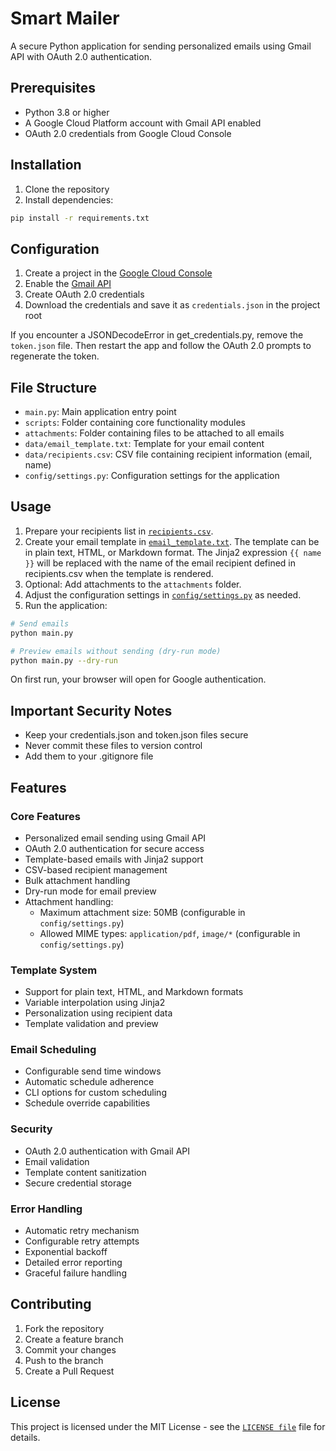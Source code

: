 # Smart Mailer

A secure Python application for sending personalized emails using Gmail API with OAuth 2.0 authentication.

## Prerequisites

- Python 3.8 or higher
- A Google Cloud Platform account with Gmail API enabled
- OAuth 2.0 credentials from Google Cloud Console

## Installation

1. Clone the repository
2. Install dependencies:

```sh
pip install -r requirements.txt
```

## Configuration

1. Create a project in the [Google Cloud Console](https://console.cloud.google.com)
2. Enable the [Gmail API](https://console.cloud.google.com/apis/library/gmail.googleapis.com)
3. Create OAuth 2.0 credentials
4. Download the credentials and save it as `credentials.json` in the project root

If you encounter a JSONDecodeError in get_credentials.py, remove the `token.json` file. Then restart the app and follow the OAuth 2.0 prompts to regenerate the token.

## File Structure

- `main.py`: Main application entry point
- `scripts`: Folder containing core functionality modules
- `attachments`: Folder containing files to be attached to all emails
- `data/email_template.txt`: Template for your email content
- `data/recipients.csv`: CSV file containing recipient information (email, name)
- `config/settings.py`: Configuration settings for the application

## Usage

1. Prepare your recipients list in [`recipients.csv`](data/recipients.csv).
2. Create your email template in [`email_template.txt`](data/email_template.txt). The template can be in plain text, HTML, or Markdown format. The Jinja2 expression `{{ name }}` will be replaced with the name of the email recipient defined in recipients.csv when the template is rendered.
3. Optional: Add attachments to the `attachments` folder.
4. Adjust the configuration settings in [`config/settings.py`](config/settings.py) as needed.
5. Run the application:

```sh
# Send emails
python main.py

# Preview emails without sending (dry-run mode)
python main.py --dry-run
```

On first run, your browser will open for Google authentication.

## Important Security Notes

- Keep your credentials.json and token.json files secure
- Never commit these files to version control
- Add them to your .gitignore file

## Features

### Core Features

- Personalized email sending using Gmail API
- OAuth 2.0 authentication for secure access
- Template-based emails with Jinja2 support
- CSV-based recipient management
- Bulk attachment handling
- Dry-run mode for email preview
- Attachment handling:
  - Maximum attachment size: 50MB (configurable in `config/settings.py`)
  - Allowed MIME types: `application/pdf`, `image/*` (configurable in `config/settings.py`)

### Template System

- Support for plain text, HTML, and Markdown formats
- Variable interpolation using Jinja2
- Personalization using recipient data
- Template validation and preview

### Email Scheduling

- Configurable send time windows
- Automatic schedule adherence
- CLI options for custom scheduling
- Schedule override capabilities

### Security

- OAuth 2.0 authentication with Gmail API
- Email validation
- Template content sanitization
- Secure credential storage

### Error Handling

- Automatic retry mechanism
- Configurable retry attempts
- Exponential backoff
- Detailed error reporting
- Graceful failure handling

## Contributing

1. Fork the repository
2. Create a feature branch
3. Commit your changes
4. Push to the branch
5. Create a Pull Request

## License

This project is licensed under the MIT License - see the [`LICENSE file`](LICENSE) file for details.
